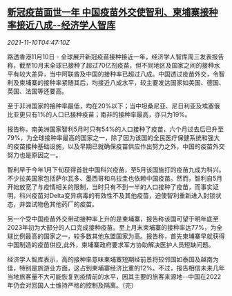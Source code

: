 <!--1636520467000-->
[新冠疫苗面世一年 中国疫苗外交使智利、柬埔寨接种率接近八成--经济学人智库](https://cn.reuters.com/article/china-vaccine-diplomacy-effects-1110-wed-idCNKBS2HV0G8)
------

<div><i>2021-11-10T04:47:10Z</i></div><p>路透香港11月10日 - 全球展开新冠疫苗接种接近一年，经济学人智库周三发表报告称，截至10月末全球已接种了超过70亿剂疫苗，但不同地区及国家之间的接种水平有较大差异，当中阿联酋及中国的接种率已超过八成。中国透过疫苗外交，令智利及柬埔寨的接种率紧随其后，均接近八成水平，较主要发达国家如美国、德国、英国、法国等还要高。</p><p>至于非洲国家的接种率最低，均在20%以下；当中坦桑尼亚、尼日利亚及埃塞俄比亚更只有1%的人口已接种疫苗；南非的接种率最高，亦只为19%。</p><p>报告称，南美洲国家智利5月时只有54%的人口接种了疫苗，六个月过去后已升至79%，为全球接种率最高的国家之一，除了因为该国的全民医疗保健系统和强大的疫苗接种基础设施，以及早期已就确保疫苗供应作出努力之外，中国的疫苗外交努力也是原因之一。</p><p>智利早于今年1月下旬获得首批中国科兴疫苗，至5月该国施打的疫苗九成为科兴。不少拉美国家包括萨尔瓦多、墨西哥和乌拉圭也依赖中国疫苗。然而，智利自5月开始放宽了与疫情相关的限制，当时只有不到一半的人口接种了疫苗，而事实证明，科兴疫苗对Delta变异病毒的有效性不及其他疫苗，迫使智利重新进入封锁状态，并尝试物色其他药厂的疫苗。</p><p>另一个受中国疫苗外交带动接种率上升的是柬埔寨，报告称该国可望于明年底至2023年初为大部分的人口完成接种疫苗。至上月末柬埔寨的接种率达77%，为全球比例最高的国家之一，较多数其他东盟国家为高。报告称，首先柬埔寨早就获得中国制造的疫苗供应,此外，柬埔寨政府要求军方协助解决医护人员短缺问题。</p><p>经济学人智库表示，高的接种率意味柬埔寨短期经前景将较邻国如泰国及越南为佳，特别是旅游业方面，这占到柬埔寨经济比重的12%。不过，报告相信未来几年当地旅客量不大可能恢复到疫情前的水平，因其主要的旅客来源地--中国在2022年仍会对回国人士维持严格的控制及隔离。（完）</p>
